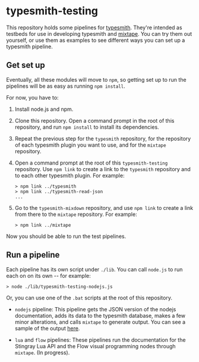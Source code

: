 # typesmith-testing

This repository holds some pipelines for [typesmith](http://www.github.com/bbor/typesmith). They're intended as testbeds for use in developing typesmith and [mixtape](http://www.github.com/bbor/mixtape).
You can try them out yourself, or use them as examples to see different ways you can set up a typesmith pipeline.

## Get set up

Eventually, all these modules will move to `npm`, so getting set up to run the pipelines will be as easy as running `npm install`.

For now, you have to:

1.  Install node.js and npm.

1.  Clone this repository. Open a command prompt in the root of this repository, and run `npm install` to install its dependencies.

1.  Repeat the previous step for the `typesmith` repository, for the repository of each typesmith plugin you want to use, and for the `mixtape` repository.

1.  Open a command prompt at the root of this `typesmith-testing` repository. Use `npm link` to create a link to the `typesmith` repository and to each other typesmith plugin. For example:

    ```
    > npm link ../typesmith
    > npm link ../typesmith-read-json
    ...
    ```

1.  Go to the `typesmith-mixdown` repository, and use `npm link` to create a link from there to the `mixtape` repository. For example:

    ```
    > npm link ../mixtape
    ```

Now you should be able to run the test pipelines.

## Run a pipeline

Each pipeline has its own script under `./lib`. You can call `node.js` to run each on on its own -- for example:

```
> node ./lib/typesmith-testing-nodejs.js
```

Or, you can use one of the `.bat` scripts at the root of this repository.

-   `nodejs` pipeline: This pipeline gets the JSON version of the nodejs documentation, adds its data to the typesmith database, makes a few minor alterations, and calls `mixtape` to generate output. You can see a sample of the output [here](http://bbor.github.io/mixtape/demo-nodejs/misc_About_this_Documentation.html). 

-   `lua` and `flow` pipelines: These pipelines run the documentation for the Stingray Lua API and the Flow visual programming nodes through `mixtape`. (In progress).


